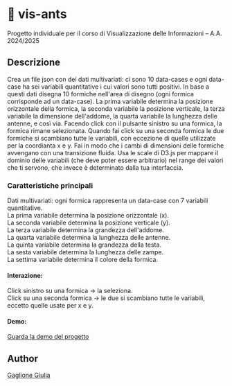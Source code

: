 # 🐜 vis-ants
Progetto individuale per il corso di Visualizzazione delle Informazioni – A.A. 2024/2025

## Descrizione
Crea un file json con dei dati multivariati: ci sono 10 data-cases e ogni data-case ha sei variabili quantitative i cui valori sono tutti positivi. In base a questi dati disegna 10 formiche nell'area di disegno (ogni formica corrisponde ad un data-case). La prima variabile determina la posizione orizzontale della formica, la seconda variabile la posizione verticale, la terza variabile la dimensione dell'addome, la quarta variabile la lunghezza delle antenne, e così via. Facendo click con il pulsante sinistro su una formica, la formica rimane selezionata. Quando fai click su una seconda formica le due formiche si scambiano tutte le variabili, con eccezione di quelle utilizzate per la coordianta x e y. Fai in modo che i cambi di dimensioni delle formiche avvengano con una transizione fluida. Usa le scale di D3.js per mappare il dominio delle variabili (che deve poter essere arbitrario) nel range dei valori che ti servono, che invece è determinato dalla tua interfaccia.

### Caratteristiche principali
Dati multivariati: ogni formica rappresenta un data-case con 7 variabili quantitative.  
La prima variabile determina la posizione orizzontale (x).  
La seconda variabile determina la posizione verticale (y).  
La terza variabile determina la grandezza dell'addome.  
La quarta variabile determina la lunghezza delle antenne.  
La quinta variabile determina la grandezza della testa.  
La sesta variabile determina la lunghezza delle zampe.  
La settima variabile determina il colore della formica.  

#### Interazione:
Click sinistro su una formica → la seleziona.  
Click su una seconda formica → le due si scambiano tutte le variabili, eccetto quelle usate per x e y.

#### Demo:
[Guarda la demo del progetto](demo/demo.gif)

## Author
[Gaglione Giulia](https://github.com/giug2)
